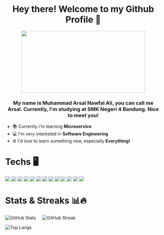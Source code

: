 <h1 align='center'>Hey there! Welcome to my Github Profile 🧐</h1>

<p align="center">
<img src="https://i.pinimg.com/originals/f2/0e/6a/f20e6a4a00c50428547d151eec133d7a.gif" width="400" height="200" />
</p>

<h3 align="center"> My name is <strong>Muhammad Arsal Nawfal Ali</strong>, you can call me <strong>Arsal</strong>. Currently, I'm studying at <strong>SMK Negeri 4 Bandung</strong>. Nice to meet you!</h3>

<ul>
  <li>📚 Currently i'm learning <strong>Microservice</strong></li>
  <li>💻 I'm very interested in <strong>Software Engineering</strong></li>
  <li>⚙️ I'd love to learn something new, especially <strong>Everything!</strong></li>
</ul>

# Techs 🖥️

<span> 
  <img src="https://img.shields.io/badge/PHP-777BB4?style=for-the-badge&logo=php&logoColor=white">
  <img src="https://img.shields.io/badge/-ReactJs-61DAFB?logo=react&logoColor=white&style=for-the-badge">
  <img src="https://img.shields.io/badge/Laravel-FF2D20?style=for-the-badge&logo=laravel&logoColor=white">
  <img src="https://img.shields.io/badge/MySQL-005C84?style=for-the-badge&logo=mysql&logoColor=white">
  <img src="https://img.shields.io/badge/Node.JS-gray?style=for-the-badge&logo=nodedotjs&logoColor=white">
  <img src="https://img.shields.io/badge/Tailwind-38B2AC?style=for-the-badge&logo=tailwind-css&logoColor=white">
  <img src="https://img.shields.io/badge/firebase-ffca28?style=for-the-badge&logo=firebase&logoColor=black">
  <img src="https://img.shields.io/badge/Composer-885630?style=for-the-badge&logo=Composer&logoColor=white">
  <img src="https://img.shields.io/badge/Swagger-85EA2D?style=for-the-badge&logo=Swagger&logoColor=white">
  <img src="https://img.shields.io/badge/-MongoDB-13aa52?style=for-the-badge&logo=mongodb&logoColor=white">
  <img src="https://img.shields.io/badge/next.js-000000?style=for-the-badge&logo=nextdotjs&logoColor=white">
  <img src="https://img.shields.io/badge/Vue.js-35495E?style=for-the-badge&logo=vuedotjs&logoColor=4FC08D">
  <img src="https://img.shields.io/badge/TypeScript-3178C6?style=for-the-badge&logo=typescript&logoColor=white">
</span>

# Stats & Streaks 📊🔥

<div style="display: flex; flex-direction: row; gap: 20px;">
  <img src="https://github-readme-stats.vercel.app/api?username=kanaee-cloud&show_icons=true&theme=dracula" alt="GitHub Stats" />
  <img src="https://streak-stats.demolab.com?user=kanaee-cloud&theme=dracula&card_width=490" alt="GitHub Streak" />
</div>

![Top Langs](https://github-readme-stats.vercel.app/api/top-langs/?username=kanaee-cloud&layout=compact&theme=dracula)


